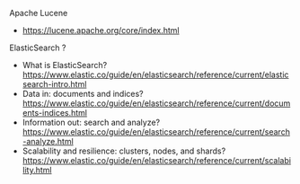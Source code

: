 Apache Lucene
- https://lucene.apache.org/core/index.html

ElasticSearch ?
- What is ElasticSearch? https://www.elastic.co/guide/en/elasticsearch/reference/current/elasticsearch-intro.html
- Data in: documents and indices? https://www.elastic.co/guide/en/elasticsearch/reference/current/documents-indices.html
- Information out: search and analyze? https://www.elastic.co/guide/en/elasticsearch/reference/current/search-analyze.html
- Scalability and resilience: clusters, nodes, and shards? https://www.elastic.co/guide/en/elasticsearch/reference/current/scalability.html
